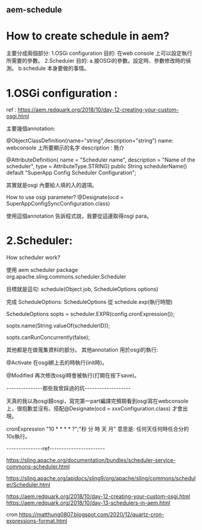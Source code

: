 ## aem-schedule
# How to create schedule in aem?
主要分成兩個部分:
	1.OSGi configuration 目的: 在web console 上可以設定執行所需要的參數。
	2.Scheduler 目的: 
		a.接OSGi的參數。設定時、參數修改時的偵測。
		b.schedule 本身要做的事情。

# 1.OSGi configuration :
ref : https://aem.redquark.org/2018/10/day-12-creating-your-custom-osgi.html

主要幾個annotation:

@ObjectClassDefinition(name="string",description="string")
name: webconsole 上所要顯示的名字 description : 簡介

@AttributeDefinition( name = "Scheduler name", description = "Name of the scheduler", type = AttributeType.STRING)
public String schedulerName() default "SuperApp Config Scheduler Configuration";

其實就是osgi 內要給人填的入的選項。

How to use osgi parameter?
@Designate(ocd = SuperAppConfigSyncConfiguration.class)

使用這個annotation 告訴程式說，我要從這邊取得osgi para。

# 2.Scheduler: 
How scheduler work?

使用 aem scheduler package org.apache.sling.commons.scheduler.Scheduler

目標就是這句: schedule(Object job, ScheduleOptions options)

完成 ScheduleOptions:
ScheduleOptions 從 schedule.exp(執行時間)

ScheduleOptions sopts = scheduler.EXPR(config.cronExpression());

sopts.name(String.valueOf(schedulerID));

sopts.canRunConcurrently(false);


其他都是在做蒐集資料的部分。
其他annotation 用於osgi的執行:

@Activate 在osgi綁上去的時執行(init時)。

@Modified 再次修改osgi時會被執行(打開在按下save)。
 
---------------那些我曾踩過的坑-------------------

天真的我以為osgi歸osgi，寫完第一part編譯完預期看到osgi寫在webconsole上，很抱歉並沒有。搭配@Designate(ocd = xxxConfiguration.class) 才會出現。

cronExpression "10 * * * * ?";"秒 分 時 天 月" 意思是: 任何天任何時任合分的10s執行。

---------------ref-----------------------

https://sling.apache.org/documentation/bundles/scheduler-service-commons-scheduler.html

https://sling.apache.org/apidocs/sling9/org/apache/sling/commons/scheduler/Scheduler.html

https://aem.redquark.org/2018/10/day-12-creating-your-custom-osgi.html https://aem.redquark.org/2018/10/day-13-schedulers-in-aem.html 

cron https://matthung0807.blogspot.com/2020/12/quartz-cron-expressions-format.html
